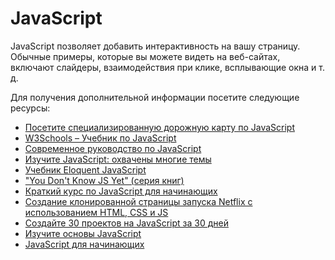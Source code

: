 # JavaScript

JavaScript позволяет добавить интерактивность на вашу страницу. Обычные примеры, которые вы можете видеть на веб-сайтах, включают слайдеры, взаимодействия при клике, всплывающие окна и т. д.

Для получения дополнительной информации посетите следующие ресурсы:

- [Посетите специализированную дорожную карту по JavaScript](/javascript)
- [W3Schools –  Учебник по JavaScript](https://www.w3schools.com/js/)
- [Современное руководство по JavaScript](https://javascript.info/)
- [Изучите JavaScript: охвачены многие темы](https://www.javascripttutorial.net/)
- [Учебник Eloquent JavaScript](https://eloquentjavascript.net/)
- ["You Don't Know JS Yet" (серия книг)](https://github.com/getify/You-Dont-Know-JS)
- [Краткий курс по JavaScript для начинающих](https://youtu.be/hdI2bqOjy3c?t=2)
- [Создание клонированной страницы запуска Netflix с использованием HTML, CSS и JS](https://youtu.be/P7t13SGytRk?t=22)
- [Создайте 30 проектов на JavaScript за 30 дней](https://javascript30.com/)
- [Изучите основы JavaScript](https://github.com/workshopper/javascripting)
- [JavaScript для начинающих](https://www.scaler.com/topics/course/javascript-beginners)
